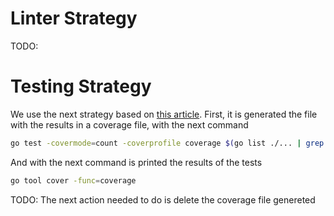 # Linter Strategy

TODO:

# Testing Strategy

We use the next strategy based on [this article](https://blog.friendsofgo.tech/posts/tests-coverage-en-go/).
First, it is generated the file with the results in a coverage file, with the next command

```bash
go test -covermode=count -coverprofile coverage $(go list ./... | grep -v /vendor/ | tr '\n' ' ')
```

And with the next command is printed the results of the tests

```bash
go tool cover -func=coverage
```

TODO: The next action needed to do is delete the coverage file genereted